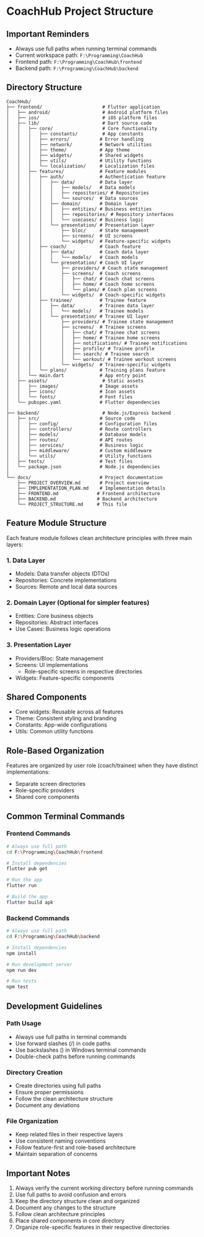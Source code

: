 # CoachHub Project Structure

## Important Reminders
- Always use full paths when running terminal commands
- Current workspace path: `F:\Programming\CoachHub`
- Frontend path: `F:\Programming\CoachHub\frontend`
- Backend path: `F:\Programming\CoachHub\backend`

## Directory Structure

```
CoachHub/
├── frontend/                      # Flutter application
│   ├── android/                   # Android platform files
│   ├── ios/                       # iOS platform files
│   ├── lib/                       # Dart source code
│   │   ├── core/                  # Core functionality
│   │   │   ├── constants/         # App constants
│   │   │   ├── errors/           # Error handling
│   │   │   ├── network/          # Network utilities
│   │   │   ├── theme/            # App theme
│   │   │   ├── widgets/          # Shared widgets
│   │   │   ├── utils/            # Utility functions
│   │   │   └── localization/     # Localization files
│   │   ├── features/             # Feature modules
│   │   │   ├── auth/             # Authentication feature
│   │   │   │   ├── data/         # Data layer
│   │   │   │   │   ├── models/   # Data models
│   │   │   │   │   ├── repositories/ # Repositories
│   │   │   │   │   └── sources/  # Data sources
│   │   │   │   ├── domain/       # Domain layer
│   │   │   │   │   ├── entities/ # Business entities
│   │   │   │   │   ├── repositories/ # Repository interfaces
│   │   │   │   │   └── usecases/ # Business logic
│   │   │   │   └── presentation/ # Presentation layer
│   │   │   │       ├── bloc/     # State management
│   │   │   │       ├── screens/  # UI screens
│   │   │   │       └── widgets/  # Feature-specific widgets
│   │   │   ├── coach/            # Coach feature
│   │   │   │   ├── data/         # Coach data layer
│   │   │   │   │   └── models/   # Coach models
│   │   │   │   └── presentation/ # Coach UI layer
│   │   │   │       ├── providers/ # Coach state management
│   │   │   │       ├── screens/  # Coach screens
│   │   │   │       │   ├── chat/ # Coach chat screens
│   │   │   │       │   ├── home/ # Coach home screens
│   │   │   │       │   └── plans/ # Coach plan screens
│   │   │   │       └── widgets/  # Coach-specific widgets
│   │   │   ├── trainee/          # Trainee feature
│   │   │   │   ├── data/         # Trainee data layer
│   │   │   │   │   └── models/   # Trainee models
│   │   │   │   └── presentation/ # Trainee UI layer
│   │   │   │       ├── providers/ # Trainee state management
│   │   │   │       ├── screens/  # Trainee screens
│   │   │   │       │   ├── chat/ # Trainee chat screens
│   │   │   │       │   ├── home/ # Trainee home screens
│   │   │   │       │   ├── notifications/ # Trainee notifications
│   │   │   │       │   ├── profile/ # Trainee profile
│   │   │   │       │   ├── search/ # Trainee search
│   │   │   │       │   └── workout/ # Trainee workout screens
│   │   │   │       └── widgets/  # Trainee-specific widgets
│   │   │   └── plans/            # Training plans feature
│   │   └── main.dart             # App entry point
│   ├── assets/                    # Static assets
│   │   ├── images/               # Image assets
│   │   ├── icons/                # Icon assets
│   │   └── fonts/                # Font files
│   └── pubspec.yaml              # Flutter dependencies
│
├── backend/                       # Node.js/Express backend
│   ├── src/                      # Source code
│   │   ├── config/               # Configuration files
│   │   ├── controllers/          # Route controllers
│   │   ├── models/               # Database models
│   │   ├── routes/               # API routes
│   │   ├── services/             # Business logic
│   │   ├── middleware/           # Custom middleware
│   │   └── utils/                # Utility functions
│   ├── tests/                    # Test files
│   └── package.json              # Node.js dependencies
│
└── docs/                         # Project documentation
    ├── PROJECT_OVERVIEW.md       # Project overview
    ├── IMPLEMENTATION_PLAN.md    # Implementation details
    ├── FRONTEND.md              # Frontend architecture
    ├── BACKEND.md               # Backend architecture
    └── PROJECT_STRUCTURE.md     # This file
```

## Feature Module Structure
Each feature module follows clean architecture principles with three main layers:

### 1. Data Layer
- Models: Data transfer objects (DTOs)
- Repositories: Concrete implementations
- Sources: Remote and local data sources

### 2. Domain Layer (Optional for simpler features)
- Entities: Core business objects
- Repositories: Abstract interfaces
- Use Cases: Business logic operations

### 3. Presentation Layer
- Providers/Bloc: State management
- Screens: UI implementations
  - Role-specific screens in respective directories
- Widgets: Feature-specific components

## Shared Components
- Core widgets: Reusable across all features
- Theme: Consistent styling and branding
- Constants: App-wide configurations
- Utils: Common utility functions

## Role-Based Organization
Features are organized by user role (coach/trainee) when they have distinct implementations:
- Separate screen directories
- Role-specific providers
- Shared core components

## Common Terminal Commands

### Frontend Commands
```bash
# Always use full path
cd F:\Programming\CoachHub\frontend

# Install dependencies
flutter pub get

# Run the app
flutter run

# Build the app
flutter build apk
```

### Backend Commands
```bash
# Always use full path
cd F:\Programming\CoachHub\backend

# Install dependencies
npm install

# Run development server
npm run dev

# Run tests
npm test
```

## Development Guidelines

### Path Usage
- Always use full paths in terminal commands
- Use forward slashes (/) in code paths
- Use backslashes (\) in Windows terminal commands
- Double-check paths before running commands

### Directory Creation
- Create directories using full paths
- Ensure proper permissions
- Follow the clean architecture structure
- Document any deviations

### File Organization
- Keep related files in their respective layers
- Use consistent naming conventions
- Follow feature-first and role-based architecture
- Maintain separation of concerns

## Important Notes
1. Always verify the current working directory before running commands
2. Use full paths to avoid confusion and errors
3. Keep the directory structure clean and organized
4. Document any changes to the structure
5. Follow clean architecture principles
6. Place shared components in core directory
7. Organize role-specific features in their respective directories 
